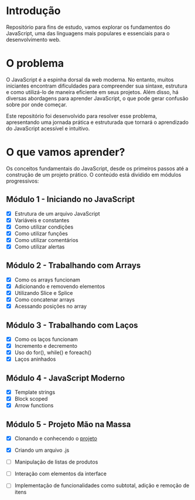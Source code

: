 # Introdução
Repositório para fins de estudo, vamos explorar os fundamentos do JavaScript, uma das linguagens mais populares e essenciais para o desenvolvimento web. 

# O problema
O JavaScript é a espinha dorsal da web moderna. No entanto, muitos iniciantes encontram dificuldades para compreender sua sintaxe, estrutura e como utilizá-lo de maneira eficiente em seus projetos. Além disso, há diversas abordagens para aprender JavaScript, o que pode gerar confusão sobre por onde começar.

Este repositório foi desenvolvido para resolver esse problema, apresentando uma jornada prática e estruturada que tornará o aprendizado do JavaScript acessível e intuitivo.

# O que vamos aprender?
Os conceitos fundamentais do JavaScript, desde os primeiros passos até a construção de um projeto prático. O conteúdo está dividido em módulos progressivos:

## Módulo 1 - Iniciando no JavaScript
- [X] Estrutura de um arquivo JavaScript
- [X] Variáveis e constantes
- [X] Como utilizar condições
- [X] Como utilizar funções
- [X] Como utilizar comentários
- [X] Como utilizar alertas

## Módulo 2 - Trabalhando com Arrays
- [X] Como os arrays funcionam
- [X] Adicionando e removendo elementos
- [X] Utilizando Slice e Splice
- [X] Como concatenar arrays
- [X] Acessando posições no array

## Módulo 3 - Trabalhando com Laços
- [X] Como os laços funcionam
- [X] Incremento e decremento
- [X] Uso do for(), while() e foreach()
- [X] Laços aninhados

## Módulo 4 - JavaScript Moderno
- [X] Template strings
- [X] Block scoped
- [X] Arrow functions

## Módulo 5 - Projeto Mão na Massa
- [x] Clonando e conhecendo o [projeto](https://github.com/balta-io/3004)
- [x] Criando um arquivo .js
- [ ] Manipulação de listas de produtos
- [ ] Interação com elementos da interface
- [ ] Implementação de funcionalidades como subtotal, adição e remoção de itens

